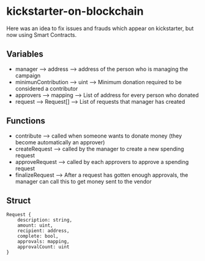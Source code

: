 # kickstarter-on-blockchain
Here was an idea to fix issues and frauds which appear on kickstarter, but now using Smart Contracts. 


## Variables
- manager --> address --> address of the person who is managing the campaign
- minimunContribution --> uint --> Minimum donation required to be considered a contributor
- approvers --> mapping --> List of address for every person who donated
- request --> Request[] --> List of requests that manager has created

## Functions
- contribute --> called when someone wants to donate money (they become automatically an approver)
- createRequest --> called by the manager to create a new spending request
- approveRequest --> called by each approvers to approve a spending request
- finalizeRequest --> After a request has gotten enough approvals, the manager  can call this to get money sent to the vendor

## Struct
```
Request {
    description: string,
    amount: uint,
    recipient: address,
    complete: bool,
    approvals: mapping,
    approvalCount: uint
}
```